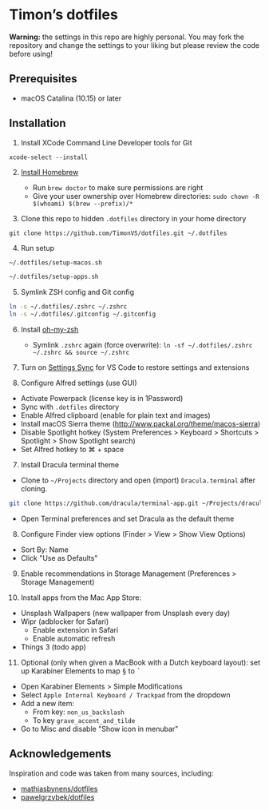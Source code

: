 # Timon’s dotfiles

**Warning:** the settings in this repo are highly personal. You may fork the repository and change the settings to your liking but please review the code before using!

## Prerequisites

- macOS Catalina (10.15) or later

## Installation

1. Install XCode Command Line Developer tools for Git

```
xcode-select --install
```

2. [Install Homebrew](https://brew.sh/)
    - Run `brew doctor` to make sure permissions are right
    - Give your user ownership over Homebrew directories: `sudo chown -R $(whoami) $(brew --prefix)/*`

3. Clone this repo to hidden `.dotfiles` directory in your home directory

```
git clone https://github.com/TimonVS/dotfiles.git ~/.dotfiles
```

4. Run setup

```sh
~/.dotfiles/setup-macos.sh
```

```sh
~/.dotfiles/setup-apps.sh
```

5. Symlink ZSH config and Git config

```sh
ln -s ~/.dotfiles/.zshrc ~/.zshrc
ln -s ~/.dotfiles/.gitconfig ~/.gitconfig
```

6. Install [oh-my-zsh](https://ohmyz.sh)

    - Symlink `.zshrc` again (force overwrite): `ln -sf ~/.dotfiles/.zshrc ~/.zshrc && source ~/.zshrc`

7. Turn on [Settings Sync](https://code.visualstudio.com/docs/editor/settings-sync) for VS Code to restore settings and extensions

8. Configure Alfred settings (use GUI)

- Activate Powerpack (license key is in 1Password)
- Sync with `.dotfiles` directory
- Enable Alfred clipboard (enable for plain text and images)
- Install macOS Sierra theme (http://www.packal.org/theme/macos-sierra)
- Disable Spotlight hotkey (System Preferences > Keyboard > Shortcuts > Spotlight > Show Spotlight search)
- Set Alfred hotkey to ⌘ + space

7. Install Dracula terminal theme

- Clone to `~/Projects` directory and open (import) `Dracula.terminal` after cloning.

```sh
git clone https://github.com/dracula/terminal-app.git ~/Projects/dracula-terminal-app && open ~/Projects/dracula-terminal-app/Dracula.terminal
```

- Open Terminal preferences and set Dracula as the default theme

8. Configure Finder view options (Finder > View > Show View Options)

- Sort By: Name
- Click "Use as Defaults"

9.  Enable recommendations in Storage Management (Preferences > Storage Management)

10.  Install apps from the Mac App Store:

- Unsplash Wallpapers (new wallpaper from Unsplash every day)
- Wipr (adblocker for Safari)
  - Enable extension in Safari
  - Enable automatic refresh
- Things 3 (todo app)

11. Optional (only when given a MacBook with a Dutch keyboard layout): set up Karabiner Elements to map <kbd>§</kbd> to <kbd>`</kbd>

- Open Karabiner Elements > Simple Modifications
- Select `Apple Internal Keyboard / Trackpad` from the dropdown
- Add a new item:
  - From key: `non_us_backslash`
  - To key `grave_accent_and_tilde`
- Go to Misc and disable "Show icon in menubar"

## Acknowledgements

Inspiration and code was taken from many sources, including:

- [mathiasbynens/dotfiles](https://github.com/mathiasbynens/dotfiles)
- [pawelgrzybek/dotfiles](https://github.com/pawelgrzybek/dotfiles)
